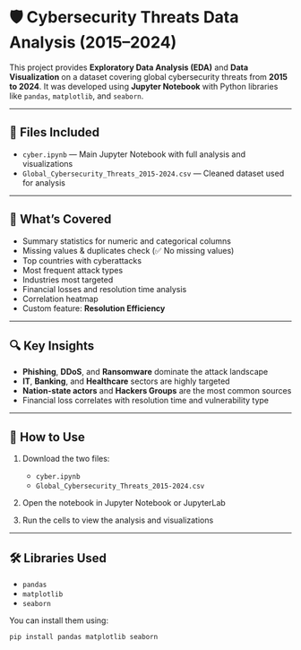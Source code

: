 # 🛡️ Cybersecurity Threats Data Analysis (2015–2024)

This project provides **Exploratory Data Analysis (EDA)** and **Data Visualization** on a dataset covering global cybersecurity threats from **2015 to 2024**. It was developed using **Jupyter Notebook** with Python libraries like `pandas`, `matplotlib`, and `seaborn`.

---

## 📂 Files Included

- `cyber.ipynb` — Main Jupyter Notebook with full analysis and visualizations
- `Global_Cybersecurity_Threats_2015-2024.csv` — Cleaned dataset used for analysis

---

## 🧠 What’s Covered

- Summary statistics for numeric and categorical columns
- Missing values & duplicates check (✅ No missing values)
- Top countries with cyberattacks
- Most frequent attack types
- Industries most targeted
- Financial losses and resolution time analysis
- Correlation heatmap
- Custom feature: **Resolution Efficiency**

---

## 🔍 Key Insights

- **Phishing**, **DDoS**, and **Ransomware** dominate the attack landscape
- **IT**, **Banking**, and **Healthcare** sectors are highly targeted
- **Nation-state actors** and **Hackers Groups** are the most common sources
- Financial loss correlates with resolution time and vulnerability type

---

## 🚀 How to Use

1. Download the two files:  
   - `cyber.ipynb`  
   - `Global_Cybersecurity_Threats_2015-2024.csv`

2. Open the notebook in Jupyter Notebook or JupyterLab

3. Run the cells to view the analysis and visualizations

---

## 🛠️ Libraries Used

- `pandas`
- `matplotlib`
- `seaborn`

You can install them using:

```bash
pip install pandas matplotlib seaborn
